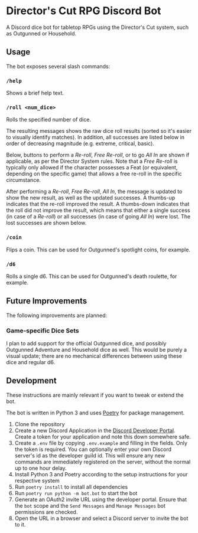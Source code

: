 # Director's Cut RPG Discord Bot
A Discord dice bot for tabletop RPGs using the Director's Cut system, such as Outgunned or Household.

## Usage

The bot exposes several slash commands:

### `/help`

Shows a brief help text.

### `/roll <num_dice>`

Rolls the specified number of dice.

The resulting messages shows the raw dice roll results (sorted so it's easier to visually identify matches).
In addition, all successes are listed below in order of decreasing magnitude (e.g. extreme, critical, basic).

Below, buttons to perform a _Re-roll_, _Free Re-roll_, or to go _All In_ are shown if applicable, as per the
Director System rules. Note that a _Free Re-roll_ is typically only allowed if the character possesses a Feat
(or equivalent, depending on the specific game) that allows a free re-roll in the specific circumstance.

After performing a _Re-roll_, _Free Re-roll_, _All In_, the message is updated to show the new result, as well as
the updated successes. A thumbs-up indicates that the re-roll improved the result. A thumbs-down indicates that
the roll did not improve the result, which means that either a single success (in case of a _Re-roll_) or all
successes (in case of going _All In_) were lost. The lost
successes are shown below.

### `/coin`

Flips a coin. This can be used for Outgunned's spotlight coins, for example.

### `/d6`

Rolls a single d6. This can be used for Outgunned's death roulette, for example.

## Future Improvements

The following improvements are planned:

### Game-specific Dice Sets

I plan to add support for the official Outgunned dice, and possibly Outgunned Adventure and Household dice as well.
This would be purely a visual update; there are no mechanical differences between using these dice and regular d6.

## Development

These instructions are mainly relevant if you want to tweak or extend the bot.

The bot is written in Python 3 and uses [Poetry](https://python-poetry.org/) for package management.

1. Clone the repository
2. Create a new Discord Application in the [Discord Developer Portal](https://discord.com/developers/applications).
   Create a token for your application and note this down somewhere safe.
3. Create a `.env` file by copying `.env.example` and filling in the fields. Only the token is required.
   You can optionally enter your own Discord server's id as the developer guild id. This will ensure any
   new commands are immediately registered on the server, without the normal up to one hour delay.
4. Install Python 3 and Poetry according to the setup instructions for your respective system
5. Run `poetry install` to install all dependencies
6. Run `poetry run python -m bot.bot` to start the bot
7. Generate an OAuth2 invite URL using the developer portal. Ensure that the `bot` scope and the
   `Send Messages` and `Manage Messages` bot permissions are checked.
8. Open the URL in a browser and select a Discord server to invite the bot to it.
